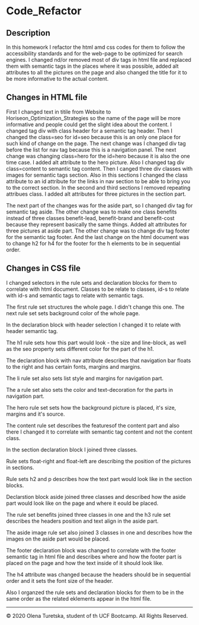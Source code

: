 # Code_Refactor

## Description 

In this homework I refactor the html amd css codes for them to follow the accessibility standards and for the web-page to be optimized for search engines. I changed nd/or removed most of div tags in html file and replaced them with semantic tags in the places where it was possible, added alt attributes to all the pictures on the page and also changed the title for it to be more informative to the actual content.


## Changes in HTML file

First I changed text in titile from Website to Horiseon_Optimization_Strategies so the name of the page will be more informative and people could get the slight idea about the content.
I changed tag div with class header for a semantic tag header.
Then I changed the class=seo for id=seo because this is an only one place for such kind of change on the page.
The next change was I changed div tag before the list for nav tag because this is a navigation panel.
The next change was changing class=hero for the id=hero because it is also the one time case.
I added alt attribute to the hero picture.
Also I changed tag div class=content to semantic tag content.
Then I canged three div classes with images for semantic tags section. Also in this sections I changed the class attribute to an id attribute for the links in nav section to be able to bring you to the correct section. In the second and third sections I removed repeating attribues class.
I added alt attributes for three pictures in the section part.

The next part of the changes was for the aside part, so I changed div tag for semantic tag aside.
The other change was to make one class benefits instead of three classes benefit-lead, benefit-brand and benefit-cost because they represent basically the same things.
Added alt attributes for three pictures at aside part.
The other change was to change div tag footer for the semantic tag footer.
And the last change on the html document was to change h2 for h4 for the footer for the h elements to be in sequential order.


## Changes in CSS file

I changed selectors in the rule sets and declaration blocks for them to correlate with html document. Classes to be relate to classes, id-s to relate with id-s and semantic tags to relate with semantic tags.

The first rule set structures the whole page. I didn't change this one.
The next rule set sets background color of the whole page.

In the declaration block with header selection I changed it to relate with header semantic tag. 

The h1 rule sets how this part would look  - the size and line-block, as well as the seo property sets different color for the part of the h1.

The declaration block with nav attribute describes that navigation bar floats to the right and has certain fonts, margins and margins.

The li rule set also sets list style and margins for navigation part.

The a rule set also sets the color and text-decoration for the parts in navigation part.

The hero rule set sets how the background picture is placed, it's size, margins and it's source.

The content rule set describes the featuresof the content part and also there I changed it to correlate with semantic tag content and not the content class.

In the section declaration block I joined three classes.

Rule sets float-right and float-left are describing the position of the pictures in sections.

Rule sets h2 and p describes how the text part would look like in the section blocks.

Declarstion block aside joined three classes and described how the aside part would look like on the page and where it eould be placed.

The rule set benefits joined three classes in one and the h3 rule set describes the headers position and text align in the aside part.

The aside image rule set also joined 3 classes in one and describes how the images on the aside part would be placed.

The footer declaration block was changed to correlate with the footer semantic tag in html file and describes where  and how the footer part is placed on the page and how the text inside of it should look like.

The h4 attribute was changed because the headers should be in sequential order and it sets the font size of the header.

Also I organzed the rule sets and declaration blocks for them to be in the same order as the related eklements appear in the html file.



---
© 2020 Olena Turetska, student of th UCF Bootcamp. All Rights Reserved.

